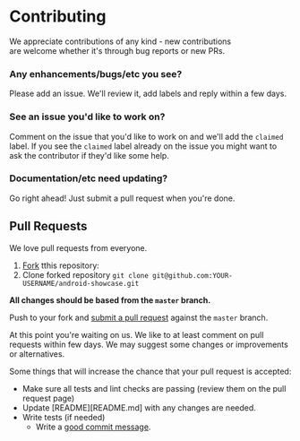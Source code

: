# Contributing

We appreciate contributions of any kind - new contributions  
are welcome whether it's through bug reports or new PRs.

### Any enhancements/bugs/etc you see?

Please add an issue. We'll review it, add labels and reply within a few days.

### See an issue you'd like to work on?

Comment on the issue that you'd like to work on and we'll add the
`claimed` label.  If you see the `claimed` label already on the issue you
might want to ask the contributor if they'd like some help.

### Documentation/etc need updating?

Go right ahead! Just submit a pull request when you're done.

## Pull Requests

We love pull requests from everyone.
1. [Fork](https://help.github.com/en/enterprise/2.13/user/articles/fork-a-repo) tthis repository:
2. Clone forked repository `git clone git@github.com:YOUR-USERNAME/android-showcase.git`

**All changes should be based from the `master` branch.**

Push to your fork and [submit a pull request](https://github.com/igorwojda/android-showcase/compare) against the `master` branch.

At this point you're waiting on us. We like to at least comment on pull requests
within few days. We may suggest some changes or improvements or alternatives.

Some things that will increase the chance that your pull request is accepted:
* Make sure all tests and lint checks are passing (review them on the pull request page)
* Update [README][README.md] with any changes are needed.
* Write tests (if needed)
  * Write a [good commit message](https://chris.beams.io/posts/git-commit/).
